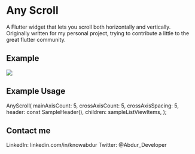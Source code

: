 # Any Scroll

A Flutter widget that lets you scroll both horizontally and vertically. Originally written for my personal project, trying to contribute a little to the great flutter community.

## Example

![](gif/any_scroll_example.gif)

## Example Usage

AnyScroll(
    mainAxisCount: 5,
    crossAxisCount: 5,
    crossAxisSpacing: 5,
    header: const SampleHeader(),
    children: sampleListViewItems,
);

## Contact me
 LinkedIn: linkedin.com/in/knowabdur
 Twitter: @Abdur_Developer

